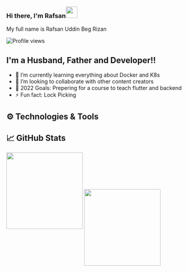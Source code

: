 ### Hi there, I'm Rafsan<img src="https://i.imgur.com/GNz3qCl.gif" width="30px">

My full name is Rafsan Uddin Beg Rizan

![Profile views](https://gpvc.arturio.dev/rafsan)

## I'm a Husband, Father and Developer!!

- 🌱 I’m currently learning everything about Docker and K8s
- 👯 I’m looking to collaborate with other content creators
- 🥅 2022 Goals: Prepering for a course to teach flutter and backend
- ⚡ Fun fact: Lock Picking

## ⚙️ Technologies & Tools

## &#x1f4c8; GitHub Stats

<img height="200" src="https://github-readme-stats.vercel.app/api?username=RizanPSTU&count_private=true" />

<img align="center" height="200" src="https://github-profile-trophy.vercel.app/?username=RizanPSTU&count_private=true"/>
